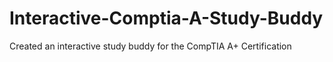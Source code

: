 # Interactive-Comptia-A-Study-Buddy
Created an interactive study buddy for the CompTIA A+ Certification
